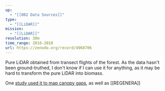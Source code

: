 ```yaml
---
up:
  - "[[002 Data Sources]]"
type:
  - "[[LiDAR]]"
mission:
  - "[[LiDAR]]"
resolution: 30m
time_range: 2016-2018
url: https://zenodo.org/record/4968706
---
```

Pure LiDAR obtained from transect flights of the forest. As the data hasn't been ground-truthed, I don't know if I can use it for anything, as it may be hard to transform the pure LiDAR into biomass.

One [study used it to map canopy gaps](https://besjournals-onlinelibrary-wiley-com.proxy3.library.mcgill.ca/doi/full/10.1111/1365-2745.14003), as well as [[REGENERA]]